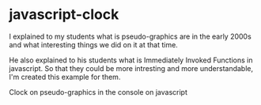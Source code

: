 # javascript-clock

I explained to my students what is pseudo-graphics are in the early 2000s and what interesting things we did on it at that time.

He also explained to his students what is Immediately Invoked Functions in  javascript. So that they could be more intresting and more understandable, I'm  created this example for them.

Clock on pseudo-graphics in the console on javascript
